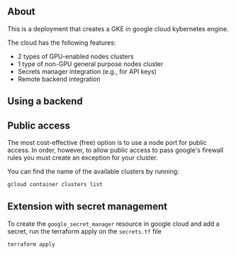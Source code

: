 ## About

This is a deployment that creates a GKE in google cloud kybernetes engine. 

The cloud has the following features:
* 2 types of GPU-enabled nodes clusters
* 1 type of non-GPU general purpose nodes cluster
* Secrets manager integration (e.g., for API keys)
* Remote backend integration


## Using a backend

## Public access
The most cost-effective (free) option is to use a node port for public access.
In order, however, to allow public access to pass google's firewall rules you must create an exception for your cluster. 

You can find the name of the available clusters by running:

```bash
gcloud container clusters list
```

## Extension with secret management

To create the `google_secret_manager` resource in google cloud and add a secret, run  the terraform apply on the `secrets.tf` file
```bash
terraform apply 
```


